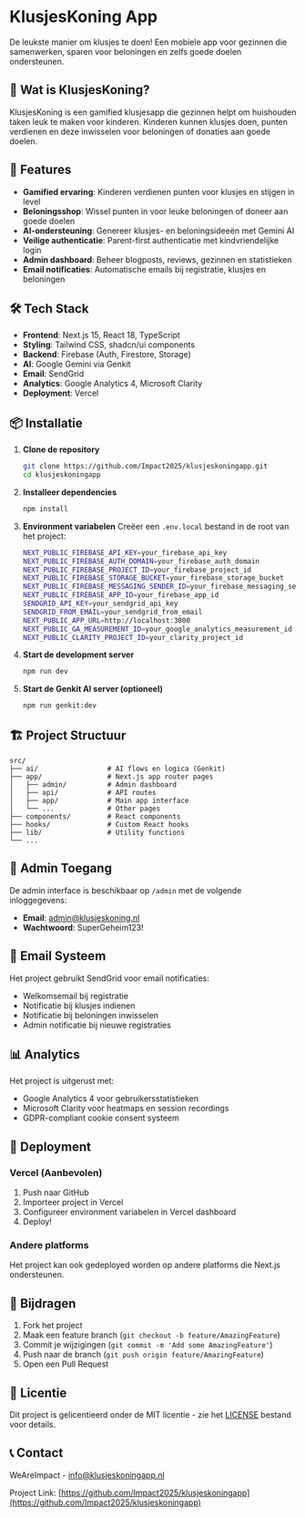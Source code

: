 # KlusjesKoning App

De leukste manier om klusjes te doen! Een mobiele app voor gezinnen die samenwerken, sparen voor beloningen en zelfs goede doelen ondersteunen.

## 🎯 Wat is KlusjesKoning?

KlusjesKoning is een gamified klusjesapp die gezinnen helpt om huishouden taken leuk te maken voor kinderen. Kinderen kunnen klusjes doen, punten verdienen en deze inwisselen voor beloningen of donaties aan goede doelen.

## 🚀 Features

- **Gamified ervaring**: Kinderen verdienen punten voor klusjes en stijgen in level
- **Beloningsshop**: Wissel punten in voor leuke beloningen of doneer aan goede doelen
- **AI-ondersteuning**: Genereer klusjes- en beloningsideeën met Gemini AI
- **Veilige authenticatie**: Parent-first authenticatie met kindvriendelijke login
- **Admin dashboard**: Beheer blogposts, reviews, gezinnen en statistieken
- **Email notificaties**: Automatische emails bij registratie, klusjes en beloningen

## 🛠 Tech Stack

- **Frontend**: Next.js 15, React 18, TypeScript
- **Styling**: Tailwind CSS, shadcn/ui components
- **Backend**: Firebase (Auth, Firestore, Storage)
- **AI**: Google Gemini via Genkit
- **Email**: SendGrid
- **Analytics**: Google Analytics 4, Microsoft Clarity
- **Deployment**: Vercel

## 📦 Installatie

1. **Clone de repository**
   ```bash
   git clone https://github.com/Impact2025/klusjeskoningapp.git
   cd klusjeskoningapp
   ```

2. **Installeer dependencies**
   ```bash
   npm install
   ```

3. **Environment variabelen**
   Creëer een `.env.local` bestand in de root van het project:
   ```bash
   NEXT_PUBLIC_FIREBASE_API_KEY=your_firebase_api_key
   NEXT_PUBLIC_FIREBASE_AUTH_DOMAIN=your_firebase_auth_domain
   NEXT_PUBLIC_FIREBASE_PROJECT_ID=your_firebase_project_id
   NEXT_PUBLIC_FIREBASE_STORAGE_BUCKET=your_firebase_storage_bucket
   NEXT_PUBLIC_FIREBASE_MESSAGING_SENDER_ID=your_firebase_messaging_sender_id
   NEXT_PUBLIC_FIREBASE_APP_ID=your_firebase_app_id
   SENDGRID_API_KEY=your_sendgrid_api_key
   SENDGRID_FROM_EMAIL=your_sendgrid_from_email
   NEXT_PUBLIC_APP_URL=http://localhost:3000
   NEXT_PUBLIC_GA_MEASUREMENT_ID=your_google_analytics_measurement_id
   NEXT_PUBLIC_CLARITY_PROJECT_ID=your_clarity_project_id
   ```

4. **Start de development server**
   ```bash
   npm run dev
   ```

5. **Start de Genkit AI server (optioneel)**
   ```bash
   npm run genkit:dev
   ```

## 🏗 Project Structuur

```
src/
├── ai/                 # AI flows en logica (Genkit)
├── app/                # Next.js app router pages
│   ├── admin/          # Admin dashboard
│   ├── api/            # API routes
│   ├── app/            # Main app interface
│   └── ...             # Other pages
├── components/         # React components
├── hooks/              # Custom React hooks
├── lib/                # Utility functions
└── ...
```

## 🔐 Admin Toegang

De admin interface is beschikbaar op `/admin` met de volgende inloggegevens:
- **Email**: admin@klusjeskoning.nl
- **Wachtwoord**: SuperGeheim123!

## 📧 Email Systeem

Het project gebruikt SendGrid voor email notificaties:
- Welkomsemail bij registratie
- Notificatie bij klusjes indienen
- Notificatie bij beloningen inwisselen
- Admin notificatie bij nieuwe registraties

## 📊 Analytics

Het project is uitgerust met:
- Google Analytics 4 voor gebruikersstatistieken
- Microsoft Clarity voor heatmaps en session recordings
- GDPR-compliant cookie consent systeem

## 🚀 Deployment

### Vercel (Aanbevolen)
1. Push naar GitHub
2. Importeer project in Vercel
3. Configureer environment variabelen in Vercel dashboard
4. Deploy!

### Andere platforms
Het project kan ook gedeployed worden op andere platforms die Next.js ondersteunen.

## 🤝 Bijdragen

1. Fork het project
2. Maak een feature branch (`git checkout -b feature/AmazingFeature`)
3. Commit je wijzigingen (`git commit -m 'Add some AmazingFeature'`)
4. Push naar de branch (`git push origin feature/AmazingFeature`)
5. Open een Pull Request

## 📄 Licentie

Dit project is gelicentieerd onder de MIT licentie - zie het [LICENSE](LICENSE) bestand voor details.

## 📞 Contact

WeAreImpact - info@klusjeskoningapp.nl

Project Link: [https://github.com/Impact2025/klusjeskoningapp](https://github.com/Impact2025/klusjeskoningapp)